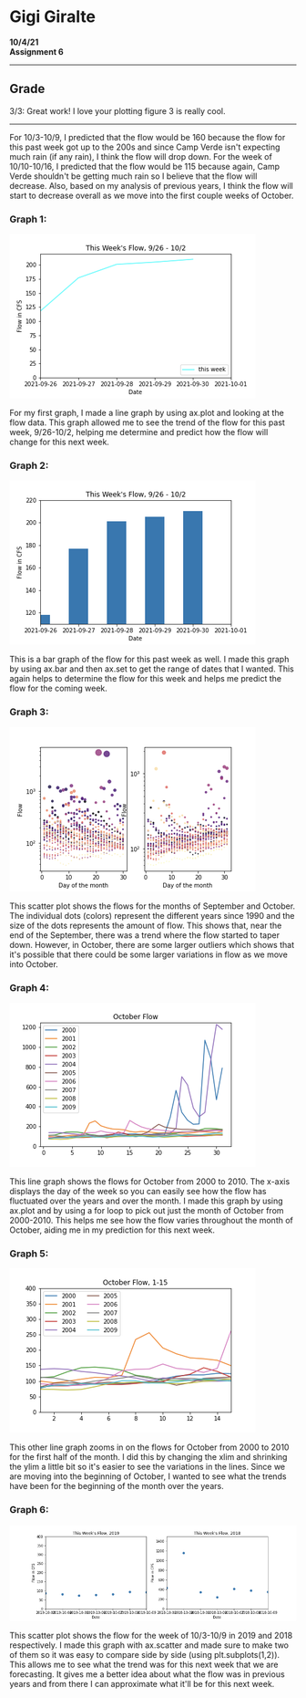 # Gigi Giralte
**10/4/21** \
**Assignment 6**

____
## Grade
3/3: Great work! I love your plotting figure 3 is really cool. 
___

For 10/3-10/9, I predicted that the flow would be 160 because the flow for this past week got up to the 200s and since Camp Verde isn't expecting much rain (if any rain), I think the flow will drop down. For the week of 10/10-10/16, I predicted that the flow would be 115 because again, Camp Verde shouldn't be getting much rain so I believe that the flow will decrease. Also, based on my analysis of previous years, I think the flow will start to decrease overall as we move into the first couple weeks of October. 

### Graph 1:
![](assets/giralte_HW6-dfc8d77f.png)

For my first graph, I made a line graph by using ax.plot and looking at the flow data. This graph allowed me to see the trend of the flow for this past week, 9/26-10/2, helping me determine and predict how the flow will change for this next week.

### Graph 2:
![](assets/giralte_HW6-95d6c6dc.png)

This is a bar graph of the flow for this past week as well. I made this graph by using ax.bar and then ax.set to get the range of dates that I wanted. This again helps to determine the flow for this week and helps me predict the flow for the coming week.

### Graph 3:
![](assets/giralte_HW6-1756b9fb.png)

This scatter plot shows the flows for the months of September and October. The individual dots (colors) represent the different years since 1990 and the size of the dots represents the amount of flow. This shows that, near the end of the September, there was a trend where the flow started to taper down. However, in October, there are some larger outliers which shows that it's possible that there could be some larger variations in flow as we move into October.

### Graph 4:
![](assets/giralte_HW6-4443847f.png)

This line graph shows the flows for October from 2000 to 2010. The x-axis displays the day of the week so you can easily see how the flow has fluctuated over the years and over the month. I made this graph by using ax.plot and by using a for loop to pick out just the month of October from 2000-2010. This helps me see how the flow varies throughout the month of October, aiding me in my prediction for this next week.

### Graph 5:
![](assets/giralte_HW6-975f8130.png)

This other line graph zooms in on the flows for October from 2000 to 2010 for the first half of the month. I did this by changing the xlim and shrinking the ylim a little bit so it's easier to see the variations in the lines. Since we are moving into the beginning of October, I wanted to see what the trends have been for the beginning of the month over the years.

### Graph 6:
![](assets/giralte_HW6-1051eb8e.png)

This scatter plot shows the flow for the week of 10/3-10/9 in 2019 and 2018 respectively. I made this graph with ax.scatter and made sure to make two of them so it was easy to compare side by side (using plt.subplots(1,2)). This allows me to see what the trend was for this next week that we are forecasting. It gives me a better idea about what the flow was in previous years and from there I can approximate what it'll be for this next week.
